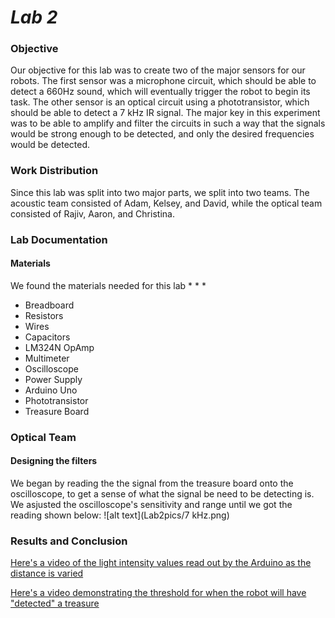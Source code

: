 # __*Lab 2*__

### Objective
Our objective for this lab was to create two of the major sensors for our robots. The first sensor was a microphone circuit, which should be able to detect a 660Hz sound, which will eventually trigger the robot to begin its task. The other sensor is an optical circuit using a phototransistor, which should be able to detect a 7 kHz IR signal. The major key in this experiment was to be able to amplify and filter the circuits in such a way that the signals would be strong enough to be detected, and only the desired frequencies would be detected.

### Work Distribution
Since this lab was split into two major parts, we split into two teams. The acoustic team consisted of Adam, Kelsey, and David, while the optical team consisted of Rajiv, Aaron, and Christina.

### Lab Documentation

#### Materials
We found the materials needed for this lab
*
*
*
* Breadboard
* Resistors
* Wires
* Capacitors
* LM324N OpAmp
* Multimeter
* Oscilloscope
* Power Supply
* Arduino Uno
* Phototransistor
* Treasure Board

### Optical Team

#### Designing the filters
We began by reading the the signal from the treasure board onto the oscilloscope, to get a sense of what the signal be need to be detecting is. We asjusted the oscilloscope's sensitivity and range until we got the reading shown below:
![alt text](Lab2pics/7 kHz.png)




### Results and Conclusion

[Here's a video of the light intensity values read out by the Arduino as the distance is varied](https://www.youtube.com/watch?v=5Cgi-F-WJ3k)

[Here's a video demonstrating the threshold for when the robot will have "detected" a treasure](https://www.youtube.com/watch?v=T8tgYlkvlMY)
